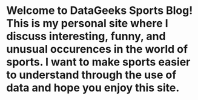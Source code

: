<h1>Welcome to DataGeeks Sports Blog! This is my personal site where I discuss interesting, funny, and unusual occurences in the world of sports. I want to make
sports easier to understand through the use of data and hope you enjoy this site. </h1>